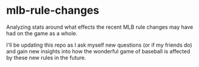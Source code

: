 # mlb-rule-changes
Analyzing stats around what effects the recent MLB rule changes may have had on the game as a whole.

I'll be updating this repo as I ask myself new questions (or if my friends do) and gain new insights into how the wonderful game of baseball is affected by these new rules in the future.
